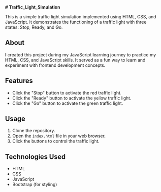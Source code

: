**# Traffic_Light_Simulation**


This is a simple traffic light simulation implemented using HTML, CSS, and JavaScript. It demonstrates the functioning of a traffic light with three states: Stop, Ready, and Go.

## About

I created this project during my JavaScript learning journey to practice my HTML, CSS, and JavaScript skills. It served as a fun way to learn and experiment with frontend development concepts.

## Features

- Click the "Stop" button to activate the red traffic light.
- Click the "Ready" button to activate the yellow traffic light.
- Click the "Go" button to activate the green traffic light.

## Usage

1. Clone the repository.
2. Open the `index.html` file in your web browser.
3. Click the buttons to control the traffic light.



## Technologies Used

- HTML
- CSS
- JavaScript
- Bootstrap (for styling)


